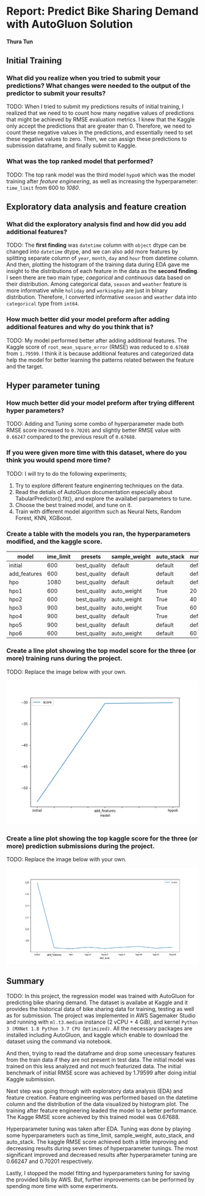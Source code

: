 # Report: Predict Bike Sharing Demand with AutoGluon Solution
#### Thura Tun

## Initial Training
### What did you realize when you tried to submit your predictions? What changes were needed to the output of the predictor to submit your results?
TODO: When I tried to submit my predictions results of initial training, I realized that we need to to count how many negative values of predictions that might be achieved by RMSE evaluation metrics. I knew that the Kaggle only accept the predictions that are greater than 0. Therefore, we need to count these negative values in the predictions, and essentially need to set these negative values to zero. Then, we can assign these predictions to submission dataframe, and finally submit to Kaggle.

### What was the top ranked model that performed?
TODO: The top rank model was the third model `hypo0` which was the model training after *feature engineering*, as well as increasing the hyperparameter: `time_limit` from 600 to *1080*.

## Exploratory data analysis and feature creation
### What did the exploratory analysis find and how did you add additional features?
TODO: The **first finding** was `datetime` column with `object` dtype can be changed into `datetime` dtype, and we can also add more features by splitting separate column of `year`, `month`, `day` and `hour` from datetime column. And then, plotting the histogram of the training data during EDA gave me insight to the distributions of each feature in the data as the **second finding**. I seen there are two main type; *caegorical* and *continuous* data based on their distribution. Among categorical data, `season` and `weather` feature is more informative while `holiday` and `workingday` are just in binary distribution. Therefore, I converted informative `season` and `weather` data into `categorical` type from `int64`.  

### How much better did your model preform after adding additional features and why do you think that is?
TODO: My model performed better after adding additional features. The Kaggle score of `root_mean_square_error` (RMSE) was reduced to `0.67688` from `1.79599`. I think it is because additional features and categorized data help the model for better learning the patterns related between the feature and the target.

## Hyper parameter tuning
### How much better did your model preform after trying different hyper parameters?
TODO: Adding and Tuning some combo of hyperparameter made both RMSE score increased to `0.70201` and slightly better RMSE value with `0.66247` compared to the previous result of `0.67688`.

### If you were given more time with this dataset, where do you think you would spend more time?
TODO: I will try to do the following experiments;
1. Try to explore different feature enginerring techniques on the data.
2. Read the detials of AutoGluon documentation especially about TabularPredictor().fit(), and explore the availabel parpameters to tune.
3. Choose the best trained model, and tune on it.
4. Train with different model algorithm such as Neural Nets, Random Forest, KNN, XGBoost.

### Create a table with the models you ran, the hyperparameters modified, and the kaggle score.
|model|ime_limit|presets|sample_weight|auto_stack|num_bag_sets|score|
|--|--|--|--|--|--|--|
|initial|600|best_quality|default|default|default|1.79599|
|add_features|600|best_quality|default|default|default|0.67688|
|hpo|1080|best_quality|default|default|default|0.66247|
|hpo1|600|best_quality|auto_weight|True|20|0.68865|
|hpo2|600|best_quality|auto_weight|True|40|0.66586|
|hpo3|900|best_quality|auto_weight|True|60|0.68616|
|hpo4|900|best_quality|default|True|default|0.70201|
|hpo5|900|best_quality|default|default|default|0.67053|
|hpo6|600|best_quality|auto_weight|default|60|0.68806|

### Create a line plot showing the top model score for the three (or more) training runs during the project.

TODO: Replace the image below with your own.

![model_train_score.png](imgs/model_train_score.png)

### Create a line plot showing the top kaggle score for the three (or more) prediction submissions during the project.

TODO: Replace the image below with your own.

![model_test_score.png](imgs/model_test_score.png)

## Summary
TODO: In this project, the regression model was trained with AutoGluon for predicting bike sharing demand. The dataset is availabe at Kaggle and it provides the historical data of bike sharing data for training, testing as well as for submission. The project was implemented in AWS Sagemaker Studio and running with `ml.t3.medium` instance (2 vCPU + 4 GiB), and kernel `Python 3 (MXNet 1.8 Python 3.7 CPU Optimized)`. All the necessary packages are installed including AutoGluon, and kaggle which enable to download the dataset using the command via notebook.

And then, trying to read the dataframe and drop some unecessary features from the train data if they are not present in test data. The initial model was trained on this less analyzed and not much featurized data. The initial benchmark of initial RMSE score was achieved by 1.79599 after doing initial Kaggle submission.

Next step was going through with exploratory data analysis (EDA) and feature creation. Feature engineering was performed based on the datetime column and the distribution of the data visualized by histogram plot. The training after feature engineering leaded the model to a better performance. The Kagge RMSE score achieved by this trained model was 0.67688.

Hyperparameter tuning was taken after EDA. Tuning was done by playing some hyperparameters such as time_limit, sample_weight, auto_stack, and auto_stack. The kaggle RMSE score achieved both a little improving and decreasing results during seven times of hyperparameter tunings. The most significant improved and decreased results after hyperparameter tuning are 0.66247 and 0.70201 respectively. 

Lastly, I stopped the model fitting and hyperparameters tuning for saving the provided bills by AWS. But, further improvements can be performed by spending more time with some experiments.
